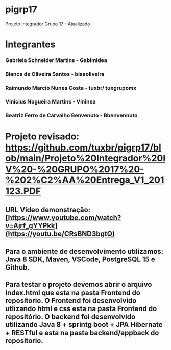 # pigrp17
Projeto Integrador Grupo 17 - Atualizado

# Integrantes
### Gabriela Schneider Martins - Gabimidea
### Bianca de Oliveira Santos - biaaoliveira
### Raimundo Marcio Nunes Costa - tuxbr/ tuxgrupomx
### Vinicius Nogueira Martins - Vininea
### Beatriz Ferro de Carvalho Benvenuto - Bbenvennuto

# Projeto revisado: https://github.com/tuxbr/pigrp17/blob/main/Projeto%20Integrador%20IV%20-%20GRUPO%2017%20-%202%C2%AA%20Entrega_V1_201123.PDF

## URL Vídeo demonstração: [https://www.youtube.com/watch?v=Ajrf_gYYPkk](https://youtu.be/CRsBND3bgtQ)

## Para o ambiente de desenvolvimento utilizamos: Java 8 SDK, Maven, VSCode, PostgreSQL 15 e Github.
## Para testar o projeto devemos abrir o arquivo index.html que esta na pasta Frontend do repositorio. O Frontend foi desenvolvido utlizando html e css esta na pasta Frontend do repositório. O backend foi desenvolvido utilizando Java 8 + sprintg boot + JPA Hibernate + RESTful e esta na pasta backend/appback do repositorio.
